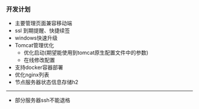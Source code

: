 ### 开发计划
 
* 主要管理页面兼容移动端
* ssl 到期提醒、快捷续签
* windows快速升级
* Tomcat管理优化
    * 优化启动(期望能使用到tomcat原生配置文件中的参数)
    * 在线修改配置
* 支持docker容器部署
* 优化nginx列表
* 节点服务器状态信息存储h2


--------------------

* 部分服务器ssh不能退格
   
